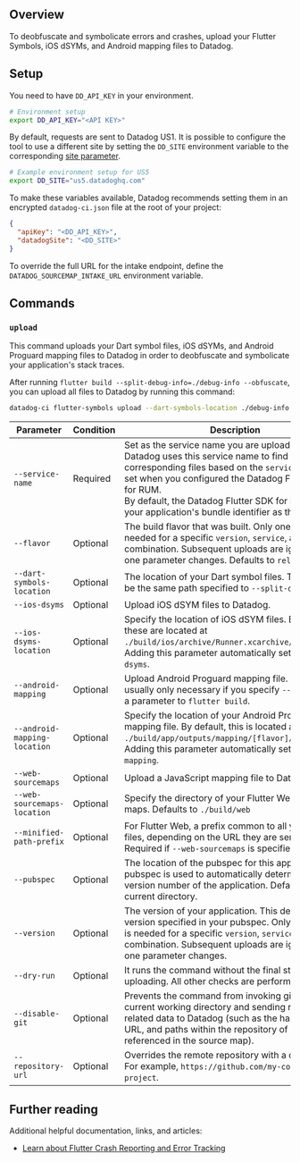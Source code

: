## Overview

To deobfuscate and symbolicate errors and crashes, upload your Flutter Symbols, iOS dSYMs, and Android mapping files to Datadog.

## Setup

You need to have `DD_API_KEY` in your environment.

```bash
# Environment setup
export DD_API_KEY="<API KEY>"
```

By default, requests are sent to Datadog US1. It is possible to configure the tool to use a different site by setting the `DD_SITE` environment variable to the corresponding [site parameter][2].

```bash
# Example environment setup for US5
export DD_SITE="us5.datadoghq.com"
```

To make these variables available, Datadog recommends setting them in an encrypted `datadog-ci.json` file at the root of your project:

```json
{
  "apiKey": "<DD_API_KEY>",
  "datadogSite": "<DD_SITE>"
}
```

To override the full URL for the intake endpoint, define the `DATADOG_SOURCEMAP_INTAKE_URL` environment variable.

## Commands

### `upload`

This command uploads your Dart symbol files, iOS dSYMs, and Android Proguard mapping files to Datadog in order to deobfuscate and symbolicate your application's stack traces.

After running `flutter build --split-debug-info=./debug-info --obfuscate`, you can upload all files to Datadog by running this command: 

```bash
datadog-ci flutter-symbols upload --dart-symbols-location ./debug-info --service-name com.companyname.application --ios-dsyms --android-mapping
```

| Parameter                    | Condition | Description                                                                                                                                                                                                                                                                                                      |
| ---------------------------- | --------- | ---------------------------------------------------------------------------------------------------------------------------------------------------------------------------------------------------------------------------------------------------------------------------------------------------------------- |
| `--service-name`             | Required  | Set as the service name you are uploading files for. Datadog uses this service name to find corresponding files based on the `service` options set when you configured the Datadog Flutter SDK for RUM.<br>By default, the Datadog Flutter SDK for RUM uses your application's bundle identifier as the service. |
| `--flavor`                   | Optional  | The build flavor that was built. Only one upload is needed for a specific `version`, `service`, and `flavor` combination. Subsequent uploads are ignored until one parameter changes. Defaults to `release`.                                                                                                     |
| `--dart-symbols-location`    | Optional  | The location of your Dart symbol files. This should be the same path specified to `--split-debug-info`.                                                                                                                                                                                                          |
| `--ios-dsyms`                | Optional  | Upload iOS dSYM files to Datadog.                                                                                                                                                                                                                                                                                |
| `--ios-dsyms-location`       | Optional  | Specify the location of iOS dSYM files. By default, these are located at `./build/ios/archive/Runner.xcarchive/dSYMs`. Adding this parameter automatically sets `--ios-dsyms`.                                                                                                                                   |
| `--android-mapping`          | Optional  | Upload Android Proguard mapping file. This is usually only necessary if you specify `--obfuscate` as a parameter to `flutter build`.                                                                                                                                                                             |
| `--android-mapping-location` | Optional  | Specify the location of your Android Proguard mapping file. By default, this is located at `./build/app/outputs/mapping/[flavor]/mapping.txt`. Adding this parameter automatically sets `--android-mapping`.                                                                                                     |
| `--web-sourcemaps`           | Optional  | Upload a JavaScript mapping file to Datadog.                                                                                                                                                                                                                                                                     |
| `--web-sourcemaps-location`  | Optional  | Specify the directory of your Flutter Web source maps. Defaults to `./build/web`                                                                                                                                                                                                                                 |
| `--minified-path-prefix`     | Optional  | For Flutter Web, a prefix common to all your source files, depending on the URL they are served from. Required if `--web-sourcemaps` is specified                                                                                                                                                                |
| `--pubspec`                  | Optional  | The location of the pubspec for this application. The pubspec is used to automatically determine the version number of the application. Defaults to the current directory.                                                                                                                                       |
| `--version`                  | Optional  | The version of your application. This defaults to the version specified in your pubspec. Only one upload is needed for a specific `version`, `service`, and `flavor` combination. Subsequent uploads are ignored until one parameter changes.                                                                    |
| `--dry-run`                  | Optional  | It runs the command without the final step of uploading. All other checks are performed.                                                                                                                                                                                                                         |
| `--disable-git`              | Optional  | Prevents the command from invoking git in the current working directory and sending repository-related data to Datadog (such as the hash, remote URL, and paths within the repository of sources referenced in the source map).                                                                                  |
| `--repository-url`           | Optional  | Overrides the remote repository with a custom URL. For example, `https://github.com/my-company/my-project`.                                                                                                                                                                                                      |


## Further reading

Additional helpful documentation, links, and articles:

- [Learn about Flutter Crash Reporting and Error Tracking][1]

[1]: https://docs.datadoghq.com/real_user_monitoring/error_tracking/flutter/
[2]: https://docs.datadoghq.com/getting_started/site/#access-the-datadog-site
